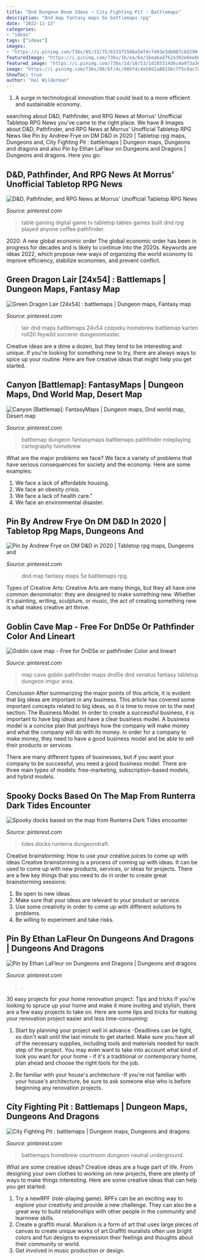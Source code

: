 ```yaml
---
title: "Dnd Dungeon Room Ideas ~ City Fighting Pit : Battlemaps"
description: "Dnd map fantasy maps 5e battlemaps rpg"
date: "2022-11-13"
categories:
- "ideas"
tags: ["ideas"]
images:
- "https://i.pinimg.com/736x/65/33/75/653375560a54fdcfd03e3db087c8d290.jpg"
featuredImage: "https://i.pinimg.com/736x/1b/ea/6a/1bea6ad762a392e8eeb0bf8dcafb36da.jpg"
featured_image: "https://i.pinimg.com/736x/1d/18/53/1d185314d6c4a973a36facf1e96d469f.jpg"
image: "https://i.pinimg.com/736x/98/bf/4c/98bf4c4eb9d1a8815bc7f5c0ac7c631e.jpg"
ShowToc: true
author: "Hal Wilderman"
---
```



1. A surge in technological innovation that could lead to a more efficient and sustainable economy. 

	

		
searching about D&amp;D, Pathfinder, and RPG News at Morrus&#039; Unofficial Tabletop RPG News you've came to the right place. We have 8 Images about D&amp;D, Pathfinder, and RPG News at Morrus&#039; Unofficial Tabletop RPG News like Pin by Andrew Frye on DM D&amp;D in 2020 | Tabletop rpg maps, Dungeons and, City Fighting Pit : battlemaps | Dungeon maps, Dungeons and dragons and also Pin by Ethan LaFleur on Dungeons and Dragons | Dungeons and dragons. Here you go:
		
    
## D&amp;D, Pathfinder, And RPG News At Morrus&#039; Unofficial Tabletop RPG News

<img loading=lazy src="https://i.pinimg.com/736x/c1/f2/1c/c1f21c800894f0c1fdf61126d5574bc1--gaming.jpg" onerror="this.onerror=null;this.src='https://tse1.mm.bing.net/th?id=OIP._3I9fhELRm68ptdLr6oX0QHaEK&amp;pid=15.1';" alt="D&amp;D, Pathfinder, and RPG News at Morrus&#039; Unofficial Tabletop RPG News">

_Source: pinterest.com_

>table gaming digital game tv tabletop tables games built dnd rpg played anyone coffee pathfinder. 

	

2020: A new global economic order
The global economic order has been in progress for decades and is likely to continue into the 2020s. Keywords are ideas 2022, which propose new ways of organizing the world economy to improve efficiency, stabilize economies, and prevent conflict.

    
## Green Dragon Lair [24x54] : Battlemaps | Dungeon Maps, Fantasy Map

<img loading=lazy src="https://i.pinimg.com/736x/8a/50/c3/8a50c37b47bd3872ef13622c8386b0c7.jpg" onerror="this.onerror=null;this.src='https://tse1.mm.bing.net/th?id=OIP.Wc4nHNA5WtGeB4AY4X0g6gAAAA&amp;pid=15.1';" alt="Green Dragon Lair [24x54] : battlemaps | Dungeon maps, Fantasy map">

_Source: pinterest.com_

>lair dnd maps battlemaps 24x54 czepeku homebrew battlemap karten roll20 feywild sorcerer dungeonmaster. 

	

Creative ideas are a dime a dozen, but they tend to be interesting and unique. If you're looking for something new to try, there are always ways to spice up your routine. Here are five creative ideas that might help you get started.

    
## Canyon [Battlemap]: FantasyMaps | Dungeon Maps, Dnd World Map, Desert Map

<img loading=lazy src="https://i.pinimg.com/736x/1b/ea/6a/1bea6ad762a392e8eeb0bf8dcafb36da.jpg" onerror="this.onerror=null;this.src='https://tse3.mm.bing.net/th?id=OIP.AEAmZpu_CvkMBTK6r0cTUgHaO0&amp;pid=15.1';" alt="Canyon [Battlemap]: FantasyMaps | Dungeon maps, Dnd world map, Desert map">

_Source: pinterest.com_

>battlemap dungeon fantasymaps battlemaps pathfinder roleplaying cartography homebrew. 

	

What are the major problems we face?
We face a variety of problems that have serious consequences for society and the economy. Here are some examples:
1. We face a lack of affordable housing. 
2. We face an obesity crisis. 
3. We face a lack of health care." 
4. We face an environmental disaster.

    
## Pin By Andrew Frye On DM D&amp;D In 2020 | Tabletop Rpg Maps, Dungeons And

<img loading=lazy src="https://i.pinimg.com/736x/36/66/e4/3666e4e4342d38f99fd7ef2bd9ad47fd.jpg" onerror="this.onerror=null;this.src='https://tse2.mm.bing.net/th?id=OIP.lRPgN_7DTFbUdxNcw84QqwHaNh&amp;pid=15.1';" alt="Pin by Andrew Frye on DM D&amp;D in 2020 | Tabletop rpg maps, Dungeons and">

_Source: pinterest.com_

>dnd map fantasy maps 5e battlemaps rpg. 

	

Types of Creative Arts:
Creative Arts are many things, but they all have one common denominator: they are designed to make something new. Whether it's painting, writing, sculpture, or music, the act of creating something new is what makes creative art thrive.

    
## Goblin Cave Map - Free For DnD5e Or Pathfinder Color And Lineart

<img loading=lazy src="https://i.pinimg.com/736x/1d/18/53/1d185314d6c4a973a36facf1e96d469f.jpg" onerror="this.onerror=null;this.src='https://tse4.mm.bing.net/th?id=OIP.hpHc3IPJSspiFQ7jzA9WbgHaFr&amp;pid=15.1';" alt="Goblin cave map - Free for DnD5e or pathfinder Color and lineart">

_Source: pinterest.com_

>map cave goblin pathfinder maps dnd5e dnd venatus fantasy tabletop dungeon imgur area. 

	

Conclusion
After summarizing the major points of this article, it is evident that big ideas are important in any business. This article has covered some important concepts related to big ideas, so it is time to move on to the next section: The Business Model.
In order to create a successful business, it is important to have big ideas and have a clear business model. A business model is a concise plan that portrays how the company will make money and what the company will do with its money. In order for a company to make money, they need to have a good business model and be able to sell their products or services. 

There are many different types of businesses, but if you want your company to be successful, you need a good business model. There are three main types of models: free-marketing, subscription-based models, and hybrid models.

    
## Spooky Docks Based On The Map From Runterra Dark Tides Encounter

<img loading=lazy src="https://i.pinimg.com/736x/98/bf/4c/98bf4c4eb9d1a8815bc7f5c0ac7c631e.jpg" onerror="this.onerror=null;this.src='https://tse3.mm.bing.net/th?id=OIP.LRRQ0tsd4ACm_u0hKcX3DwHaKp&amp;pid=15.1';" alt="Spooky docks based on the map from Runterra Dark Tides encounter">

_Source: pinterest.com_

>tides docks runterra dungeondraft. 

	

Creative brainstorming: How to use your creative juices to come up with ideas
Creative brainstorming is a process of coming up with ideas. It can be used to come up with new products, services, or ideas for projects. There are a few key things that you need to do in order to create great brainstorming sessions:
1. Be open to new ideas.
2. Make sure that your ideas are relevant to your product or service.
3. Use some creativity in order to come up with different solutions to problems.
4. Be willing to experiment and take risks.

    
## Pin By Ethan LaFleur On Dungeons And Dragons | Dungeons And Dragons

<img loading=lazy src="https://i.pinimg.com/736x/65/33/75/653375560a54fdcfd03e3db087c8d290.jpg" onerror="this.onerror=null;this.src='https://tse2.mm.bing.net/th?id=OIP.s7nyLElqDoTJvTX1GJWetwHaNK&amp;pid=15.1';" alt="Pin by Ethan LaFleur on Dungeons and Dragons | Dungeons and dragons">

_Source: pinterest.com_

>. 

	

30 easy projects for your home renovation project: Tips and tricks
If you're looking to spruce up your home and make it more inviting and stylish, there are a few easy projects to take on. Here are some tips and tricks for making your renovation project easier and less time-consuming:
1. Start by planning your project well in advance -Deadlines can be tight, so don't wait until the last minute to get started. Make sure you have all of the necessary supplies, including tools and materials needed for each step of the project. You may even want to take into account what kind of look you want for your home - if it's a traditional or contemporary home, plan ahead and choose the right tools for the job.

2. Be familiar with your house's architecture -If you're not familiar with your house's architecture, be sure to ask someone else who is before beginning any renovation projects.

    
## City Fighting Pit : Battlemaps | Dungeon Maps, Dungeons And Dragons

<img loading=lazy src="https://i.pinimg.com/736x/38/3f/a7/383fa7cb4b26440df84cf726e34f8d3f.jpg" onerror="this.onerror=null;this.src='https://tse2.mm.bing.net/th?id=OIP.H__DsLx_slBZnueB2GBk9wHaHa&amp;pid=15.1';" alt="City Fighting Pit : battlemaps | Dungeon maps, Dungeons and dragons">

_Source: pinterest.com_

>battlemaps homebrew courtroom dungeon neutral underground. 

	

What are some creative ideas?
Creative ideas are a huge part of life. From designing your own clothes to working on new projects, there are plenty of ways to make things interesting. Here are some creative ideas that can help you get started: 
1. Try a newRPF (role-playing game). RPFs can be an exciting way to explore your creativity and provide a new challenge. They can also be a great way to build relationships with other people in the community and learnnew skills. 
2. Create a graffiti mural. Muralism is a form of art that uses large pieces of canvas to create unique works of art.Graffiti muralists often use bright colors and fun designs to expression their feelings and thoughts about their community or world. 
3. Get involved in music production or design.

